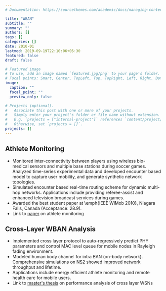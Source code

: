 ```yaml
---
# Documentation: https://sourcethemes.com/academic/docs/managing-content/

title: "WBAN"
subtitle: ""
summary: ""
authors: []
tags: []
categories: []
date: 2010-01
lastmod: 2019-09-19T22:10:06+05:30
featured: false
draft: false

# Featured image
# To use, add an image named `featured.jpg/png` to your page's folder.
# Focal points: Smart, Center, TopLeft, Top, TopRight, Left, Right, BottomLeft, Bottom, BottomRight.
image:
  caption: ""
  focal_point: ""
  preview_only: false

# Projects (optional).
#   Associate this post with one or more of your projects.
#   Simply enter your project's folder or file name without extension.
#   E.g. `projects = ["internal-project"]` references `content/project/deep-learning/index.md`.
#   Otherwise, set `projects = []`.
projects: []
---
```

## Athlete Monitoring
- Monitored inter-connectivity between players using wireless bio-medical sensors and
    multiple base stations during soccer games. Analyzed time-series experimental data
    and developed encounter based model to capture user mobility, and generate synthetic network topologies.
- Simulated encounter based real-time routing scheme for dynamic multi-hop networks.
    Applications include providing referee-assist and enhanced television broadcast services during games.
- Awarded the best student paper at \emph{IEEE WiMob 2010}, Niagara Falls, Canada (Acceptance: 28.9).
- Link to [paper](../../publication/mobility-soccer2010.pdf) on athlete monitoring

## Cross-Layer WBAN Analysis
- Implemented cross layer protocol to auto-regressively predict PHY 
    parameters and control MAC level queue for mobile nodes in Rayleigh fading environment.
- Modeled human body channel for intra BAN (on-body network). Comprehensive
    simulations on NS2 showed improved network throughput and lifetime.
- Applications include energy efficient athlete monitoring and remote health care for mobile users.
- Link to [master's thesis](../../publication/performance-WBAN2010.pdf) on performance analysis of cross layer WSNs 
